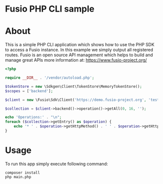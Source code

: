 
Fusio PHP CLI sample
=====

# About

This is a simple PHP CLI application which shows how to use the PHP SDK to access a Fusio instance.
In this example we simply output all registered routes.
Fusio is an open source API management which helps to build and manage great APIs more information at:
https://www.fusio-project.org/

```php
<?php

require __DIR__ . '/vendor/autoload.php';

$tokenStore = new \Sdkgen\Client\TokenStore\MemoryTokenStore();
$scopes = ['backend'];

$client = new \Fusio\Sdk\Client('https://demo.fusio-project.org', 'test', 'FRsNh1zKCXlB', $scopes, $tokenStore);

$collection = $client->backend()->operation()->getAll(0, 16, '');

echo 'Operations:' . "\n";
foreach ($collection->getEntry() as $operation) {
    echo '* ' . $operation->getHttpMethod() . ' ' . $operation->getHttpPath() . "\n";
}

```

# Usage

To run this app simply execute following command:

```
composer install
php main.php
```
